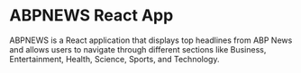 # ABPNEWS React App
ABPNEWS is a React application that displays top headlines from ABP News and allows users to navigate through different sections like Business, Entertainment, Health, Science, Sports, and Technology.


